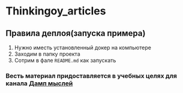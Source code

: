# Thinkingoy_articles


## Правила деплоя(запуска примера)
1. Нужно иместь установленный докер на компьютере 
2. Заходим в папку проекта 
3. Сотрим в фале ```README.md``` как запускать 

### Весть материал придоставляется в учебных целях для канала   [Дамп мыслей ](https://t.me/Thinkingoy) 